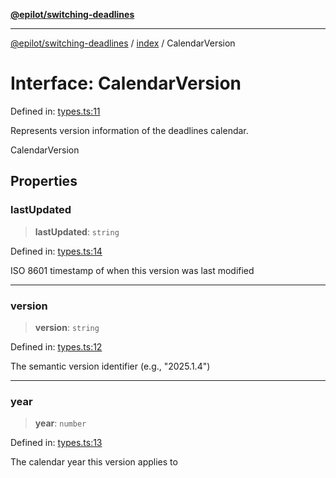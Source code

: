 [**@epilot/switching-deadlines**](../../README.md)

***

[@epilot/switching-deadlines](../../modules.md) / [index](../README.md) / CalendarVersion

# Interface: CalendarVersion

Defined in: [types.ts:11](https://github.com/epilot-dev/switching-deadlines/blob/399b2cc39d63ef20d5c31e06d92ee448511e691c/src/types.ts#L11)

Represents version information of the deadlines calendar.

 CalendarVersion

## Properties

### lastUpdated

> **lastUpdated**: `string`

Defined in: [types.ts:14](https://github.com/epilot-dev/switching-deadlines/blob/399b2cc39d63ef20d5c31e06d92ee448511e691c/src/types.ts#L14)

ISO 8601 timestamp of when this version was last modified

***

### version

> **version**: `string`

Defined in: [types.ts:12](https://github.com/epilot-dev/switching-deadlines/blob/399b2cc39d63ef20d5c31e06d92ee448511e691c/src/types.ts#L12)

The semantic version identifier (e.g., "2025.1.4")

***

### year

> **year**: `number`

Defined in: [types.ts:13](https://github.com/epilot-dev/switching-deadlines/blob/399b2cc39d63ef20d5c31e06d92ee448511e691c/src/types.ts#L13)

The calendar year this version applies to
